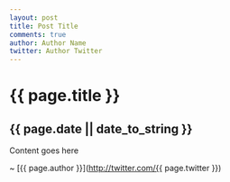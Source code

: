 ```yaml
---
layout: post
title: Post Title
comments: true
author: Author Name
twitter: Author Twitter
---
```


# {{ page.title }}
## {{ page.date || date_to_string }}

Content goes here

~ [{{ page.author }}](http://twitter.com/{{ page.twitter }})
